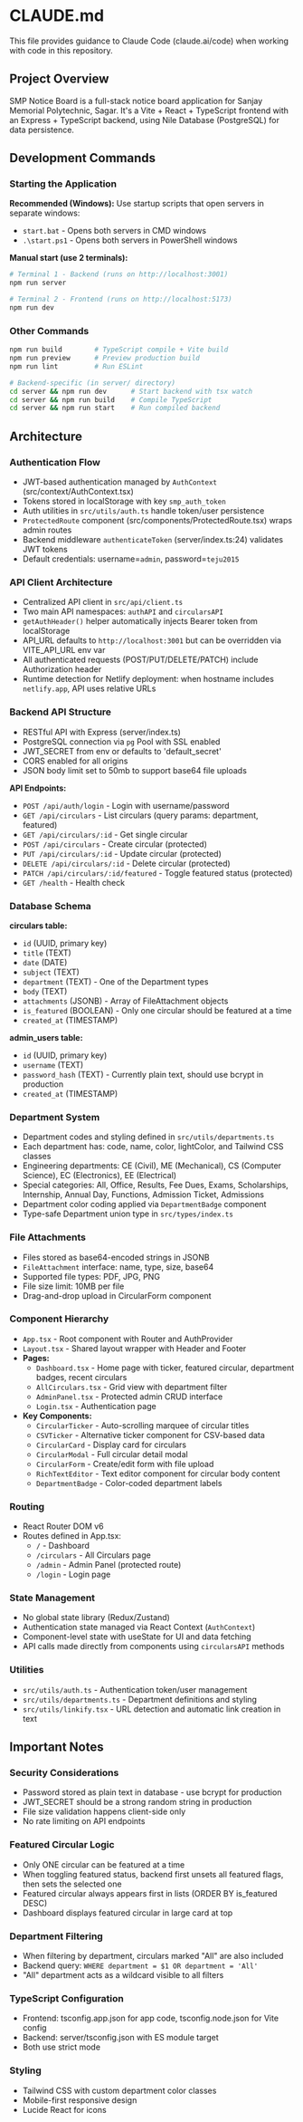 # CLAUDE.md

This file provides guidance to Claude Code (claude.ai/code) when working with code in this repository.

## Project Overview

SMP Notice Board is a full-stack notice board application for Sanjay Memorial Polytechnic, Sagar. It's a Vite + React + TypeScript frontend with an Express + TypeScript backend, using Nile Database (PostgreSQL) for data persistence.

## Development Commands

### Starting the Application

**Recommended (Windows):** Use startup scripts that open servers in separate windows:
- `start.bat` - Opens both servers in CMD windows
- `.\start.ps1` - Opens both servers in PowerShell windows

**Manual start (use 2 terminals):**
```bash
# Terminal 1 - Backend (runs on http://localhost:3001)
npm run server

# Terminal 2 - Frontend (runs on http://localhost:5173)
npm run dev
```

### Other Commands
```bash
npm run build        # TypeScript compile + Vite build
npm run preview      # Preview production build
npm run lint         # Run ESLint

# Backend-specific (in server/ directory)
cd server && npm run dev      # Start backend with tsx watch
cd server && npm run build    # Compile TypeScript
cd server && npm run start    # Run compiled backend
```

## Architecture

### Authentication Flow
- JWT-based authentication managed by `AuthContext` (src/context/AuthContext.tsx)
- Tokens stored in localStorage with key `smp_auth_token`
- Auth utilities in `src/utils/auth.ts` handle token/user persistence
- `ProtectedRoute` component (src/components/ProtectedRoute.tsx) wraps admin routes
- Backend middleware `authenticateToken` (server/index.ts:24) validates JWT tokens
- Default credentials: username=`admin`, password=`teju2015`

### API Client Architecture
- Centralized API client in `src/api/client.ts`
- Two main API namespaces: `authAPI` and `circularsAPI`
- `getAuthHeader()` helper automatically injects Bearer token from localStorage
- API_URL defaults to `http://localhost:3001` but can be overridden via VITE_API_URL env var
- All authenticated requests (POST/PUT/DELETE/PATCH) include Authorization header
- Runtime detection for Netlify deployment: when hostname includes `netlify.app`, API uses relative URLs

### Backend API Structure
- RESTful API with Express (server/index.ts)
- PostgreSQL connection via `pg` Pool with SSL enabled
- JWT_SECRET from env or defaults to 'default_secret'
- CORS enabled for all origins
- JSON body limit set to 50mb to support base64 file uploads

**API Endpoints:**
- `POST /api/auth/login` - Login with username/password
- `GET /api/circulars` - List circulars (query params: department, featured)
- `GET /api/circulars/:id` - Get single circular
- `POST /api/circulars` - Create circular (protected)
- `PUT /api/circulars/:id` - Update circular (protected)
- `DELETE /api/circulars/:id` - Delete circular (protected)
- `PATCH /api/circulars/:id/featured` - Toggle featured status (protected)
- `GET /health` - Health check

### Database Schema

**circulars table:**
- `id` (UUID, primary key)
- `title` (TEXT)
- `date` (DATE)
- `subject` (TEXT)
- `department` (TEXT) - One of the Department types
- `body` (TEXT)
- `attachments` (JSONB) - Array of FileAttachment objects
- `is_featured` (BOOLEAN) - Only one circular should be featured at a time
- `created_at` (TIMESTAMP)

**admin_users table:**
- `id` (UUID, primary key)
- `username` (TEXT)
- `password_hash` (TEXT) - Currently plain text, should use bcrypt in production
- `created_at` (TIMESTAMP)

### Department System
- Department codes and styling defined in `src/utils/departments.ts`
- Each department has: code, name, color, lightColor, and Tailwind CSS classes
- Engineering departments: CE (Civil), ME (Mechanical), CS (Computer Science), EC (Electronics), EE (Electrical)
- Special categories: All, Office, Results, Fee Dues, Exams, Scholarships, Internship, Annual Day, Functions, Admission Ticket, Admissions
- Department color coding applied via `DepartmentBadge` component
- Type-safe Department union type in `src/types/index.ts`

### File Attachments
- Files stored as base64-encoded strings in JSONB
- `FileAttachment` interface: name, type, size, base64
- Supported file types: PDF, JPG, PNG
- File size limit: 10MB per file
- Drag-and-drop upload in CircularForm component

### Component Hierarchy
- `App.tsx` - Root component with Router and AuthProvider
- `Layout.tsx` - Shared layout wrapper with Header and Footer
- **Pages:**
  - `Dashboard.tsx` - Home page with ticker, featured circular, department badges, recent circulars
  - `AllCirculars.tsx` - Grid view with department filter
  - `AdminPanel.tsx` - Protected admin CRUD interface
  - `Login.tsx` - Authentication page
- **Key Components:**
  - `CircularTicker` - Auto-scrolling marquee of circular titles
  - `CSVTicker` - Alternative ticker component for CSV-based data
  - `CircularCard` - Display card for circulars
  - `CircularModal` - Full circular detail modal
  - `CircularForm` - Create/edit form with file upload
  - `RichTextEditor` - Text editor component for circular body content
  - `DepartmentBadge` - Color-coded department labels

### Routing
- React Router DOM v6
- Routes defined in App.tsx:
  - `/` - Dashboard
  - `/circulars` - All Circulars page
  - `/admin` - Admin Panel (protected route)
  - `/login` - Login page

### State Management
- No global state library (Redux/Zustand)
- Authentication state managed via React Context (`AuthContext`)
- Component-level state with useState for UI and data fetching
- API calls made directly from components using `circularsAPI` methods

### Utilities
- `src/utils/auth.ts` - Authentication token/user management
- `src/utils/departments.ts` - Department definitions and styling
- `src/utils/linkify.tsx` - URL detection and automatic link creation in text

## Important Notes

### Security Considerations
- Password stored as plain text in database - use bcrypt for production
- JWT_SECRET should be a strong random string in production
- File size validation happens client-side only
- No rate limiting on API endpoints

### Featured Circular Logic
- Only ONE circular can be featured at a time
- When toggling featured status, backend first unsets all featured flags, then sets the selected one
- Featured circular always appears first in lists (ORDER BY is_featured DESC)
- Dashboard displays featured circular in large card at top

### Department Filtering
- When filtering by department, circulars marked "All" are also included
- Backend query: `WHERE department = $1 OR department = 'All'`
- "All" department acts as a wildcard visible to all filters

### TypeScript Configuration
- Frontend: tsconfig.app.json for app code, tsconfig.node.json for Vite config
- Backend: server/tsconfig.json with ES module target
- Both use strict mode

### Styling
- Tailwind CSS with custom department color classes
- Mobile-first responsive design
- Lucide React for icons
